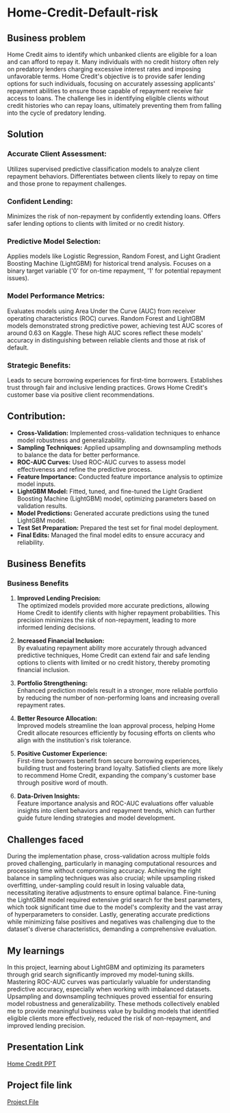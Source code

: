 # Home-Credit-Default-risk
## Business problem 
Home Credit aims to identify which unbanked clients are eligible for a loan and can afford to repay it. Many individuals with no credit history often rely on predatory lenders charging excessive interest rates and imposing unfavorable terms. Home Credit's objective is to provide safer lending options for such individuals, focusing on accurately assessing applicants' repayment abilities to ensure those capable of repayment receive fair access to loans. The challenge lies in identifying eligible clients without credit histories who can repay loans, ultimately preventing them from falling into the cycle of predatory lending.

## Solution 
### Accurate Client Assessment:
Utilizes supervised predictive classification models to analyze client repayment behaviors.
Differentiates between clients likely to repay on time and those prone to repayment challenges.
### Confident Lending:
Minimizes the risk of non-repayment by confidently extending loans.
Offers safer lending options to clients with limited or no credit history.
### Predictive Model Selection:
Applies models like Logistic Regression, Random Forest, and Light Gradient Boosting Machine (LightGBM) for historical trend analysis.
Focuses on a binary target variable ('0' for on-time repayment, '1' for potential repayment issues).
### Model Performance Metrics:
Evaluates models using Area Under the Curve (AUC) from receiver operating characteristics (ROC) curves.
Random Forest and LightGBM models demonstrated strong predictive power, achieving test AUC scores of around 0.63 on Kaggle.
These high AUC scores reflect these models' accuracy in distinguishing between reliable clients and those at risk of default.
### Strategic Benefits:
Leads to secure borrowing experiences for first-time borrowers.
Establishes trust through fair and inclusive lending practices.
Grows Home Credit's customer base via positive client recommendations.

## Contribution:

- **Cross-Validation:** Implemented cross-validation techniques to enhance model robustness and generalizability.
- **Sampling Techniques:** Applied upsampling and downsampling methods to balance the data for better performance.
- **ROC-AUC Curves:** Used ROC-AUC curves to assess model effectiveness and refine the predictive process.
- **Feature Importance:** Conducted feature importance analysis to optimize model inputs.
- **LightGBM Model:** Fitted, tuned, and fine-tuned the Light Gradient Boosting Machine (LightGBM) model, optimizing parameters based on validation results.
- **Model Predictions:** Generated accurate predictions using the tuned LightGBM model.
- **Test Set Preparation:** Prepared the test set for final model deployment.
- **Final Edits:** Managed the final model edits to ensure accuracy and reliability.

## Business Benefits

### Business Benefits

1. **Improved Lending Precision:**  
   The optimized models provided more accurate predictions, allowing Home Credit to identify clients with higher repayment probabilities. This precision minimizes the risk of non-repayment, leading to more informed lending decisions.

2. **Increased Financial Inclusion:**  
   By evaluating repayment ability more accurately through advanced predictive techniques, Home Credit can extend fair and safe lending options to clients with limited or no credit history, thereby promoting financial inclusion.

3. **Portfolio Strengthening:**  
   Enhanced prediction models result in a stronger, more reliable portfolio by reducing the number of non-performing loans and increasing overall repayment rates.

4. **Better Resource Allocation:**  
   Improved models streamline the loan approval process, helping Home Credit allocate resources efficiently by focusing efforts on clients who align with the institution's risk tolerance.

5. **Positive Customer Experience:**  
   First-time borrowers benefit from secure borrowing experiences, building trust and fostering brand loyalty. Satisfied clients are more likely to recommend Home Credit, expanding the company's customer base through positive word of mouth.

6. **Data-Driven Insights:**  
   Feature importance analysis and ROC-AUC evaluations offer valuable insights into client behaviors and repayment trends, which can further guide future lending strategies and model development.

## Challenges faced 
During the implementation phase, cross-validation across multiple folds proved challenging, particularly in managing computational resources and processing time without compromising accuracy. Achieving the right balance in sampling techniques was also crucial; while upsampling risked overfitting, under-sampling could result in losing valuable data, necessitating iterative adjustments to ensure optimal balance. Fine-tuning the LightGBM model required extensive grid search for the best parameters, which took significant time due to the model's complexity and the vast array of hyperparameters to consider. Lastly, generating accurate predictions while minimizing false positives and negatives was challenging due to the dataset's diverse characteristics, demanding a comprehensive evaluation.

## My learnings 
In this project, learning about LightGBM and optimizing its parameters through grid search significantly improved my model-tuning skills. Mastering ROC-AUC curves was particularly valuable for understanding predictive accuracy, especially when working with imbalanced datasets. Upsampling and downsampling techniques proved essential for ensuring model robustness and generalizability. These methods collectively enabled me to provide meaningful business value by building models that identified eligible clients more effectively, reduced the risk of non-repayment, and improved lending precision.

## Presentation Link
[Home Credit PPT](https://github.com/adxrsh9/Home-Credit-Default-risk/blob/cb50667811d2922edd55c73433d06edd529e16d1/Capstone%20Presentation%20Group%206.pptx)

## Project file link
[Project File](https://github.com/adxrsh9/Home-Credit-Default-risk/blob/32b3c7cd05a8c1b94ed115741a8bf865d99b987a/Home%20Credit_new_Group_6_modified%20(1).ipynb)
